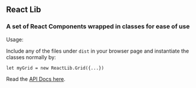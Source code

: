 ## React Lib

### A set of React Components wrapped in classes for ease of use

Usage:

Include any of the files under `dist` in your browser page and instantiate the classes normally by:

`let myGrid = new ReactLib.Grid({...})`

Read the [API Docs here](https://github.com/shadowc/React-lib/blob/master/docs/js-docs.md).
